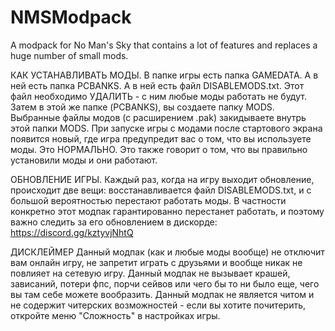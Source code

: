 # NMSModpack
A modpack for No Man's Sky that contains a lot of features and replaces a huge number of small mods.

КАК УСТАНАВЛИВАТЬ МОДЫ.
В папке игры есть папка GAMEDATA. А в ней есть папка PCBANKS. А в ней есть файл DISABLEMODS.txt. Этот файл необходимо УДАЛИТЬ - с ним любые моды работать не будут. Затем в этой же папке (PCBANKS), вы создаете папку MODS. Выбранные файлы модов (с расширением .pak) закидываете внутрь этой папки MODS.
При запуске игры с модами после стартового экрана появится новый, где игра предупредит вас о том, что вы используете моды. Это НОРМАЛЬНО. Это также говорит о том, что вы правильно установили моды и они работают.

ОБНОВЛЕНИЕ ИГРЫ.
Каждый раз, когда на игру выходит обновление, происходит две вещи: восстанавливается файл DISABLEMODS.txt, и с большой вероятностью перестают работать моды. В частности конкретно этот модпак гарантированно перестанет работать, и поэтому важно следить за его обновлением в дискорде: https://discord.gg/kztyvjNhtQ

ДИСКЛЕЙМЕР
Данный модпак (как и любые моды вообще) не отключит вам онлайн игру, не запретит играть с друзьями и вообще никак не повлияет на сетевую игру. Данный модпак не вызывает крашей, зависаний, потери фпс, порчи сейвов или чего бы то ни было еще, чего вы там себе можете вообразить. Данный модпак не является читом и не содержит читерских возможностей - если вы хотите почитерить, откройте меню "Сложность" в настройках игры.
